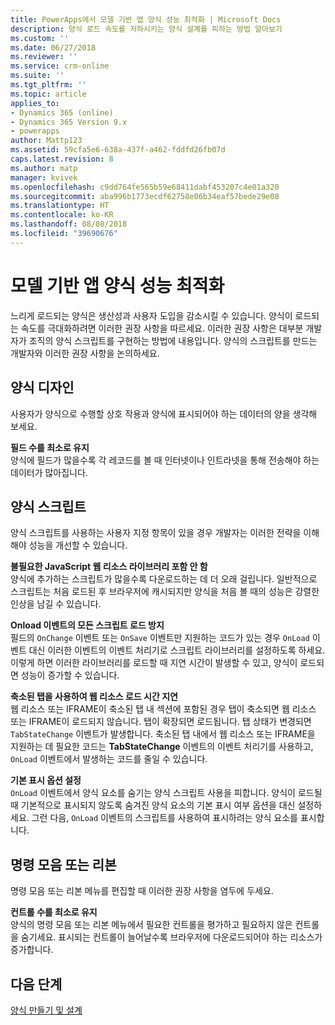 ```yaml
---
title: PowerApps에서 모델 기반 앱 양식 성능 최적화 | Microsoft Docs
description: 양식 로드 속도를 저하시키는 양식 설계를 피하는 방법 알아보기
ms.custom: ''
ms.date: 06/27/2018
ms.reviewer: ''
ms.service: crm-online
ms.suite: ''
ms.tgt_pltfrm: ''
ms.topic: article
applies_to:
- Dynamics 365 (online)
- Dynamics 365 Version 9.x
- powerapps
author: Mattp123
ms.assetid: 59cfa5e6-638a-437f-a462-fddfd26fb07d
caps.latest.revision: 8
ms.author: matp
manager: kvivek
ms.openlocfilehash: c9dd764fe565b59e68411dabf453207c4e01a320
ms.sourcegitcommit: aba996b1773ecdf62758e06b34eaf57bede29e08
ms.translationtype: HT
ms.contentlocale: ko-KR
ms.lasthandoff: 08/08/2018
ms.locfileid: "39690676"
---
```

# <a name="optimize-model-driven-app-form-performance"></a>모델 기반 앱 양식 성능 최적화

느리게 로드되는 양식은 생산성과 사용자 도입을 감소시킬 수 있습니다. 양식이 로드되는 속도를 극대화하려면 이러한 권장 사항을 따르세요. 이러한 권장 사항은 대부분 개발자가 조직의 양식 스크립트를 구현하는 방법에 내용입니다. 양식의 스크립트를 만드는 개발자와 이러한 권장 사항을 논의하세요.  
  
<a name="BKMK_FormDesign"></a>   
## <a name="form-design"></a>양식 디자인  
 사용자가 양식으로 수행할 상호 작용과 양식에 표시되어야 하는 데이터의 양을 생각해 보세요.  
  
 **필드 수를 최소로 유지**  
 양식에 필드가 많을수록 각 레코드를 볼 때 인터넷이나 인트라넷을 통해 전송해야 하는 데이터가 많아집니다.  
  
<a name="BKMK_FormScripts"></a>   
## <a name="form-scripts"></a>양식 스크립트  
 양식 스크립트를 사용하는 사용자 지정 항목이 있을 경우 개발자는 이러한 전략을 이해해야 성능을 개선할 수 있습니다.  
  
 **불필요한 JavaScript 웹 리소스 라이브러리 포함 안 함**  
 양식에 추가하는 스크립트가 많을수록 다운로드하는 데 더 오래 걸립니다. 일반적으로 스크립트는 처음 로드된 후 브라우저에 캐시되지만 양식을 처음 볼 때의 성능은 강렬한 인상을 남길 수 있습니다.  
  
 **Onload 이벤트의 모든 스크립트 로드 방지**  
 필드의 `OnChange` 이벤트 또는 `OnSave` 이벤트만 지원하는 코드가 있는 경우 `OnLoad` 이벤트 대신 이러한 이벤트의 이벤트 처리기로 스크립트 라이브러리를 설정하도록 하세요. 이렇게 하면 이러한 라이브러리를 로드할 때 지연 시간이 발생할 수 있고, 양식이 로드되면 성능이 증가할 수 있습니다.  
  
 **축소된 탭을 사용하여 웹 리소스 로드 시간 지연**  
 웹 리소스 또는 IFRAME이 축소된 탭 내 섹션에 포함된 경우 탭이 축소되면 웹 리소스 또는 IFRAME이 로드되지 않습니다. 탭이 확장되면 로드됩니다. 탭 상태가 변경되면 `TabStateChange` 이벤트가 발생합니다. 축소된 탭 내에서 웹 리소스 또는 IFRAME을 지원하는 데 필요한 코드는 **TabStateChange** 이벤트의 이벤트 처리기를 사용하고, `OnLoad` 이벤트에서 발생하는 코드를 줄일 수 있습니다.  
  
 **기본 표시 옵션 설정**  
 `OnLoad` 이벤트에서 양식 요소를 숨기는 양식 스크립트 사용을 피합니다. 양식이 로드될 때 기본적으로 표시되지 않도록 숨겨진 양식 요소의 기본 표시 여부 옵션을 대신 설정하세요. 그런 다음, `OnLoad` 이벤트의 스크립트를 사용하여 표시하려는 양식 요소를 표시합니다.  
  
<a name="BKMK_CommandBar"></a>   
## <a name="command-bar-or-ribbon"></a>명령 모음 또는 리본  
 명령 모음 또는 리본 메뉴를 편집할 때 이러한 권장 사항을 염두에 두세요.  
  
 **컨트롤 수를 최소로 유지**  
 양식의 명령 모음 또는 리본 메뉴에서 필요한 컨트롤을 평가하고 필요하지 않은 컨트롤을 숨기세요. 표시되는 컨트롤이 늘어날수록 브라우저에 다운로드되어야 하는 리소스가 증가합니다.  
  
## <a name="next-steps"></a>다음 단계  
 [양식 만들기 및 설계](create-design-forms.md)    
    
 
